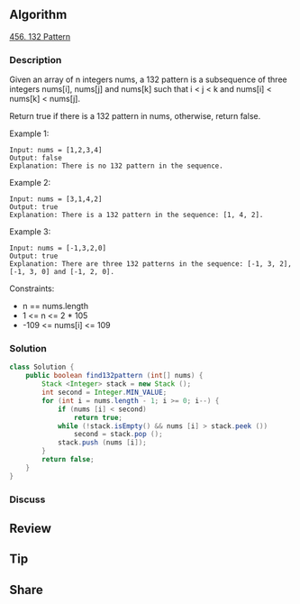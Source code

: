 ## Algorithm

[456. 132 Pattern](https://leetcode.com/problems/132-pattern/)

### Description

Given an array of n integers nums, a 132 pattern is a subsequence of three integers nums[i], nums[j] and nums[k] such that i < j < k and nums[i] < nums[k] < nums[j].

Return true if there is a 132 pattern in nums, otherwise, return false.


Example 1:

```
Input: nums = [1,2,3,4]
Output: false
Explanation: There is no 132 pattern in the sequence.
```

Example 2:

```
Input: nums = [3,1,4,2]
Output: true
Explanation: There is a 132 pattern in the sequence: [1, 4, 2].
```

Example 3:

```
Input: nums = [-1,3,2,0]
Output: true
Explanation: There are three 132 patterns in the sequence: [-1, 3, 2], [-1, 3, 0] and [-1, 2, 0].
```

Constraints:

- n == nums.length
- 1 <= n <= 2 * 105
- -109 <= nums[i] <= 109

### Solution

```java
class Solution {
    public boolean find132pattern (int[] nums) {
        Stack <Integer> stack = new Stack ();
        int second = Integer.MIN_VALUE;
        for (int i = nums.length - 1; i >= 0; i--) {
            if (nums [i] < second)
                return true;
            while (!stack.isEmpty() && nums [i] > stack.peek ())
                second = stack.pop ();
            stack.push (nums [i]);
        }
        return false;
    }
}
```

### Discuss

## Review


## Tip


## Share

